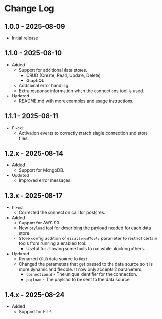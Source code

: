 # Change Log

## 1.0.0 - 2025-08-09

- Initial release

## 1.1.0 - 2025-08-10

- Added
  - Support for additional data stores.
    - CRUD (Create, Read, Update, Delete)
    - GraphQL
  - Additional error handling.
  - Extra response information when the connections tool is used.
- Updated
  - README.md with more examples and usage instructions.

## 1.1.1 - 2025-08-11

- Fixed:
  - Activation events to correctly match single connection and store files.

## 1.2.x - 2025-08-14

- Added
  - Support for MongoDB.
- Updated
  - Improved error messages.

## 1.3.x - 2025-08-17

- Fixed
  - Corrected the connection call for postgres.
- Added
  - Support for AWS S3.
  - New `payload` tool for describing the payload needed for each data store.
  - Store config addition of `disallowedTools` parameter to restrict certain tools from running a enabled tool.
    - Useful for allowing some tools to run while blocking others.
- Updated
  - Renamed `CRUD` data source to `Rest`.
  - Changed the parameters that get passed to the data source so it is more dynamic and flexible. It now only accepts 2 parameters.
    - `connectionId` - The unique identifier for the connection.
    - `payload` - The payload to be sent to the data source.

## 1.4.x - 2025-08-24

- Added
  - Support for FTP.

